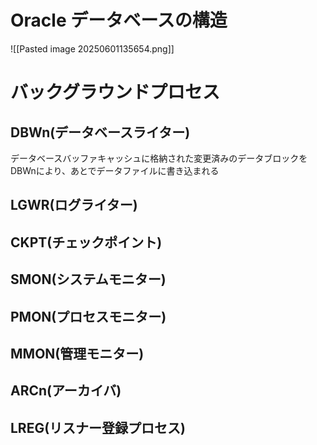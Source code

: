 # Oracle データベースの構造
![[Pasted image 20250601135654.png]]
# バックグラウンドプロセス
## DBWn(データベースライター)
データベースバッファキャッシュに格納された変更済みのデータブロックをDBWnにより、あとでデータファイルに書き込まれる
## LGWR(ログライター)

## CKPT(チェックポイント)

## SMON(システムモニター)
## PMON(プロセスモニター)
## MMON(管理モニター)
## ARCn(アーカイバ)
## LREG(リスナー登録プロセス)